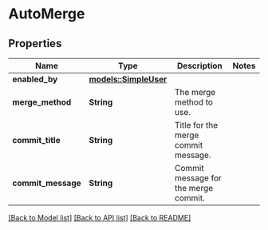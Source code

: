# AutoMerge

## Properties

Name | Type | Description | Notes
------------ | ------------- | ------------- | -------------
**enabled_by** | [**models::SimpleUser**](simple-user.md) |  | 
**merge_method** | **String** | The merge method to use. | 
**commit_title** | **String** | Title for the merge commit message. | 
**commit_message** | **String** | Commit message for the merge commit. | 

[[Back to Model list]](../README.md#documentation-for-models) [[Back to API list]](../README.md#documentation-for-api-endpoints) [[Back to README]](../README.md)


